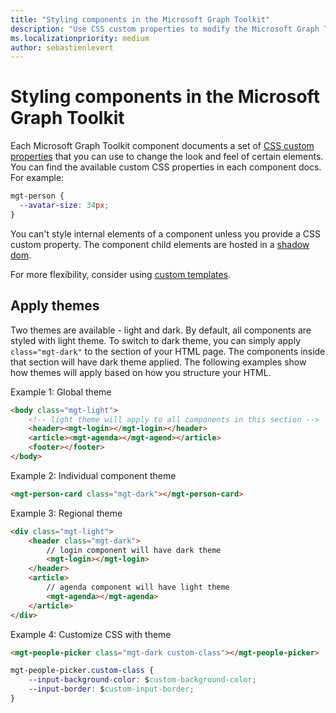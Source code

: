 ```yaml
---
title: "Styling components in the Microsoft Graph Toolkit"
description: "Use CSS custom properties to modify the Microsoft Graph Toolkit component styles."
ms.localizationpriority: medium
author: sebastienlevert
---
```


# Styling components in the Microsoft Graph Toolkit

Each Microsoft Graph Toolkit component documents a set of [CSS custom properties](https://developer.mozilla.org/docs/Web/CSS/Using_CSS_custom_properties) that you can use to change the look and feel of certain elements. You can find the available custom CSS properties in each component docs. For example:

```css
mgt-person {
  --avatar-size: 34px;
}
```

You can't style internal elements of a component unless you provide a CSS custom property. The component child elements are hosted in a [shadow dom](https://developer.mozilla.org/docs/Web/Web_Components/Using_shadow_DOM).

For more flexibility, consider using [custom templates](./templates.md).

## Apply themes

Two themes are available - light and dark. By default, all components are styled with light theme. To switch to dark theme, you can simply apply `class="mgt-dark"` to the  section of your HTML page. The components inside that section will have dark theme applied. The following examples show how themes will apply based on how you structure your HTML.

Example 1: Global theme

```html
<body class="mgt-light">
    <!-- light theme will apply to all components in this section -->
    <header><mgt-login></mgt-login></header>
    <article><mgt-agenda></mgt-agend></article>
    <footer></footer>
</body>
```

Example 2: Individual component theme

```html
<mgt-person-card class="mgt-dark"></mgt-person-card>
```

Example 3: Regional theme

```html
<div class="mgt-light">
    <header class="mgt-dark">
        // login component will have dark theme
        <mgt-login></mgt-login>
    </header>
    <article>
        // agenda component will have light theme
        <mgt-agenda></mgt-agenda>
    </article>
</div>
```

Example 4: Customize CSS with theme

```html
<mgt-people-picker class="mgt-dark custom-class"></mgt-people-picker>
```
```css
mgt-people-picker.custom-class {
    --input-background-color: $custom-background-color;
    --input-border: $custom-input-border;
}
```
